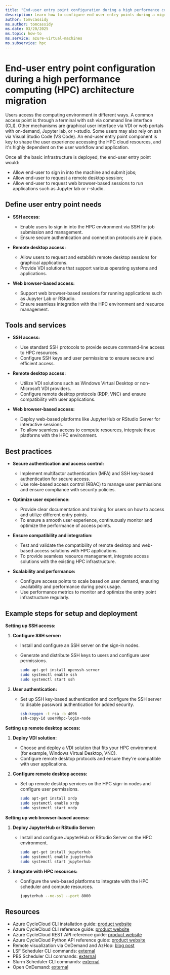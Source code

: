 ```yaml
---
title: "End-user entry point configuration during a high performance computing (HPC) architecture migration"
description: Learn how to configure end-user entry points during a migration of high performance computing architecture.
author: tomvcassidy
ms.author: tomcassidy
ms.date: 03/20/2025
ms.topic: how-to
ms.service: azure-virtual-machines
ms.subservice: hpc
---
```


# End-user entry point configuration during a high performance computing (HPC) architecture migration

Users access the computing environment in different ways. A common access point is through a terminal with ssh via command line interface (CLI). Other mechanisms are graphical user interface via VDI or web portals with on-demand, Jupyter lab, or r-studio. Some users may also rely on ssh via Visual Studio Code (VS Code). An end-user entry point component is key to shape the user experience accessing the HPC cloud resources, and it's highly dependent on the user workflow and application.

Once all the basic infrastructure is deployed, the end-user entry point would:

- Allow end-user to sign in into the machine and submit jobs;
- Allow end-user to request a remote desktop session;
- Allow end-user to request web browser-based sessions to run applications such
  as Jupyter lab or r-studio.

## Define user entry point needs

* **SSH access:**
  - Enable users to sign in into the HPC environment via SSH for job submission and management.
  - Ensure secure authentication and connection protocols are in place.

* **Remote desktop access:**
  - Allow users to request and establish remote desktop sessions for graphical applications.
  - Provide VDI solutions that support various operating systems and applications.

* **Web browser-based access:**
  - Support web browser-based sessions for running applications such as Jupyter Lab or RStudio.
  - Ensure seamless integration with the HPC environment and resource management.

## Tools and services

* **SSH access:**
  - Use standard SSH protocols to provide secure command-line access to HPC resources.
  - Configure SSH keys and user permissions to ensure secure and efficient access.

* **Remote desktop access:**
  - Utilize VDI solutions such as Windows Virtual Desktop or non-Microsoft VDI providers.
  - Configure remote desktop protocols (RDP, VNC) and ensure compatibility with user applications.

* **Web browser-based access:**
  - Deploy web-based platforms like JupyterHub or RStudio Server for interactive sessions.
  - To allow seamless access to compute resources, integrate these platforms with the HPC environment.

## Best practices

* **Secure authentication and access control:**
  - Implement multifactor authentication (MFA) and SSH key-based authentication for secure access.
  - Use role-based access control (RBAC) to manage user permissions and ensure compliance with security policies.

* **Optimize user experience:**
  - Provide clear documentation and training for users on how to access and utilize different entry points.
  - To ensure a smooth user experience, continuously monitor and optimize the performance of access points.

* **Ensure compatibility and integration:**
  - Test and validate the compatibility of remote desktop and web-based access solutions with HPC applications.
  - To provide seamless resource management, integrate access solutions with the existing HPC infrastructure.

* **Scalability and performance:**
   - Configure access points to scale based on user demand, ensuring availability and performance during peak usage.
   - Use performance metrics to monitor and optimize the entry point infrastructure regularly.

## Example steps for setup and deployment

**Setting up SSH access:**

1. **Configure SSH server:**

   - Install and configure an SSH server on the sign-in nodes.
   - Generate and distribute SSH keys to users and configure user permissions.

      ```bash
      sudo apt-get install openssh-server
      sudo systemctl enable ssh
      sudo systemctl start ssh
      ```

2. **User authentication:**

    - Set up SSH key-based authentication and configure the SSH server to disable password authentication for added security.

      ```bash
      ssh-keygen -t rsa -b 4096
      ssh-copy-id user@hpc-login-node
      ```

**Setting up remote desktop access:**

1. **Deploy VDI solution:**

    - Choose and deploy a VDI solution that fits your HPC environment (for example, Windows Virtual Desktop, VNC).
    - Configure remote desktop protocols and ensure they're compatible with user applications.
2. **Configure remote desktop access:**

    - Set up remote desktop services on the HPC sign-in nodes and configure user permissions.

      ```bash
      sudo apt-get install xrdp
      sudo systemctl enable xrdp
      sudo systemctl start xrdp
      ```

**Setting up web browser-based access:**

1. **Deploy JupyterHub or RStudio Server:**

    - Install and configure JupyterHub or RStudio Server on the HPC environment.

      ```bash
      sudo apt-get install jupyterhub
      sudo systemctl enable jupyterhub
      sudo systemctl start jupyterhub
      ````

2. **Integrate with HPC resources:**

    - Configure the web-based platforms to integrate with the HPC scheduler and compute resources.

      ```bash
      jupyterhub --no-ssl --port 8000
      ```

## Resources

- Azure CycleCloud CLI installation guide: [product website](/azure/cyclecloud/how-to/install-cyclecloud-cli?view=cyclecloud-8&preserve-view=true)
- Azure CycleCloud CLI reference guide: [product website](/azure/cyclecloud/cli?view=cyclecloud-8&preserve-view=true)
- Azure CycleCloud REST API reference guide: [product website](/azure/cyclecloud/api?view=cyclecloud-8&preserve-view=true)
- Azure CycleCloud Python API reference guide: [product website](/azure/cyclecloud/python-api?view=cyclecloud-8&preserve-view=true)
- Remote visualization via OnDemand and AzHop: [blog post](https://techcommunity.microsoft.com/t5/azure-high-performance-computing/azure-hpc-ondemand-platform-cloud-hpc-made-easy/ba-p/2537338)
- LSF Scheduler CLI commands: [external](https://www.ibm.com/docs/en/spectrum-lsf/10.1.0?topic=reference-command)
- PBS Scheduler CLI commands: [external](https://2021.help.altair.com/2021.1.2/PBS%20Professional/PBSUserGuide2021.1.2.pdf)
- Slurm Scheduler CLI commands: [external](https://slurm.schedmd.com/pdfs/summary.pdf)
- Open OnDemand: [external](https://openondemand.org/)
